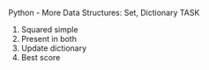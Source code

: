 Python - More Data Structures: Set, Dictionary
TASK

1. Squared simple
2. Present in both
3. Update dictionary
4. Best score
